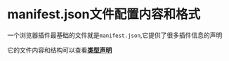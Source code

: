 # manifest.json文件配置内容和格式
一个浏览器插件最基础的文件就是`manifest.json`,它提供了很多插件信息的声明    

它的文件内容和结构可以查看<strong>[类型声明](https://developer.chrome.com/docs/extensions/mv3/manifest/)<strong>


